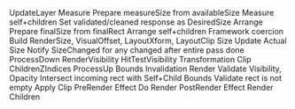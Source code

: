UpdateLayer
    Measure
        Prepare measureSize from availableSize
        Measure self+children
        Set validated/cleaned response as DesiredSize
    Arrange
        Prepare finalSize from finalRect
        Arrange self+children
        Framework coercion
        Build RenderSize, VisualOffset, LayoutXform, LayoutClip
    Size
        Update Actual Size
        Notify SizeChanged for any changed after entire pass done
ProcessDown
    RenderVisibility
    HitTestVisibility
    Transformation
    Clip 
    ChildrenZIndices
ProcessUp
    Bounds
    Invalidation
Render
    Validate Visibility, Opacity
    Intersect incoming rect with Self+Child Bounds
    Validate rect is not empty
    Apply Clip
    PreRender Effect
    Do Render
    PostRender Effect
    Render Children